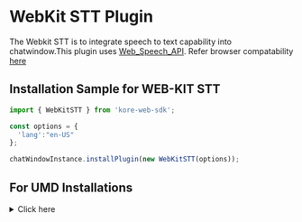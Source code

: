 # WebKit STT Plugin

The Webkit STT is to integrate speech to text capability into chatwindow.This plugin uses [Web_Speech_API](https://developer.mozilla.org/en-US/docs/Web/API/Web_Speech_API). Refer browser compatability [here](https://developer.mozilla.org/en-US/docs/Web/API/Web_Speech_API#browser_compatibility)  


## Installation Sample for WEB-KIT STT
```js
import { WebKitSTT } from 'kore-web-sdk';

const options = {
  'lang':"en-US"
};

chatWindowInstance.installPlugin(new WebKitSTT(options));
```
## For UMD Installations
<details>

 <summary>Click here</summary>
	<br>
  
  1. Include webapi-stt-plugin-umd.js in index.html

```js
<script  src="PATH_TO_FILE/webapi-stt-plugin-umd.js"></script>

```
2. Get plugin reference

```js
var WebKitSTTPlugin=WebKitSTTPluginSDK.WebKitSTT;
```
3. Install plugin

```js
 chatWindowInstance.installPlugin(new WebKitSTTPlugin());
```
  
 </details>
